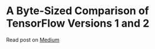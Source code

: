 # A Byte-Sized Comparison of TensorFlow Versions 1 and 2
Read post on [Medium](https://medium.com/@nitinkanukolanu/a-byte-sized-comparison-of-tensorflow-version-1-and-2-f94cb6a07742)
